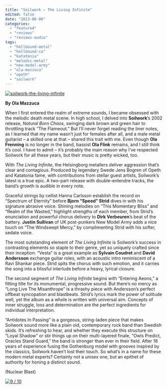 ```yaml
---
title: "Soilwork – The Living Infinite"
edited: false
date: "2013-06-06"
categories:
  - "featured"
  - "reviews"
  - "reviews-audio"
tags:
  - "hellbound-metal"
  - "hellbound-ca"
  - "katatonia"
  - "melodic-metal"
  - "new-model-army"
  - "ola-mazzuca"
  - "opeth"
  - "soilwork"
---
```


[![soilwork-the-living-infinite](http://www.hellbound.ca/wp-content/uploads/2013/06/soilwork-the-living-infinite.jpg)](http://www.hellbound.ca/wp-content/uploads/2013/06/soilwork-the-living-infinite.jpg)

**By Ola Mazzuca**

When I first entered the realm of extreme sounds, I became obsessed with the melodic death metal scene. In high school, I delved into **Soilwork**’s 2002 release, _Natural Born Chaos_, swinging dark brown and green hair to throttling track “The Flameout.” But I’ll never forget reading the liner notes, as I learned that my name wasn’t just for females after all, and a male metal guitarist – a skilled one at that – shared this trait with me. Even though **Ola Frenning** is no longer in the band, bassist **Ola Flink** remains, and I still think it’s cool. I have to admit – it’s probably the main reason why I’ve respected Soilwork for all these years, but their music is pretty wicked, too.

With _The Living Infinite_, the Helsingborg metallers deliver aggression that’s clear and contagious. Produced by legendary Swede Jens Bogren of Opeth and Katatonia fame, with contributions from stellar guest artists, Soilwork’s latest is a true epic. A two-part release with double-entendre tracks, the band’s growth is audible in every note.

Graceful strings by cellist Hanna Carlsson establish the record on “Spectrum of Eternity” before **Bjorn “Speed” Strid** dives in with his signature abrasive voice. Shining melodies on “This Momentary Bliss” and “Realm of the Wasted,” highlight strengths of each member, from Strid’s enunciation and powerful chorus delivery to **Dirk Verbeuren**’s beat of the battery. **Justin Sullivan** of UK post-punkers New Model Army adds a nice touch on “The Windswept Mercy,” by complimenting Strid with his softer, sedate voice.

The most outstanding element of _The Living Infinite_ is Soilwork’s success in contrasting elements so staple to their genre, yet so uniquely crafted since their inception. “Vesta” is a great example as **Sylvain Coudret** and **David Andersson** exchange guitar roles, with an acoustic intro reminiscent of a Ravi Shankar piece. Strid spits the chorus with such emotion, and it carries the song into a blissful interlude before a heavy, lyrical closure.

The second segment of _The Living Infinite_ begins with “Entering Aeons,” a fitting title for its monumental, progressive sound. But there’s no mercy as “Long Live The Misanthrope” is a thrashy piece with Andersson’s perfect offbeat syncopation and blastbeats. Strid’s lyrics mark the power of solitude well, yet the album as a whole is written with universal aim. Concepts of inner struggle, loss and determination are the perfect ingredients for individual interpretation.

“Antidotes In Passing” is a gorgeous, string-laden piece that makes Soilwork sound more like a plain old, contemporary rock band than Swedish skids. It’s refreshing to hear, and whether they execute this structure on “Loyal Shadow” or stir things up on their multi-layered finale, “Owls Predict, Oracles Stand Guard,” the band is stronger than ever in their field. After 18 years of experience fusing the Gothenburg model with grooves inspired by the classics, Soilwork haven’t lost their touch. So what’s in a name for these modern metal experts? Certainly not a unisex one, but an epithet of authority for honing a distinct sound.

(Nuclear Blast)

[![9 / 10](http://www.hellbound.ca/wp-content/uploads/2009/05/review9.png)](http://www.hellbound.ca/wp-content/uploads/2009/05/review9.png)
